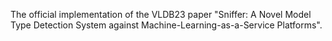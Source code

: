 The official implementation of the VLDB23 paper "Sniffer: A Novel Model Type Detection System against Machine-Learning-as-a-Service Platforms".
